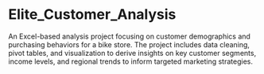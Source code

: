 # Elite_Customer_Analysis
An Excel-based analysis project focusing on customer demographics and purchasing behaviors for a bike store. The project includes data cleaning, pivot tables, and visualization to derive insights on key customer segments, income levels, and regional trends to inform targeted marketing strategies.
